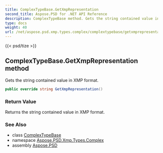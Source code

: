 ```yaml
---
title: ComplexTypeBase.GetXmpRepresentation
second_title: Aspose.PSD for .NET API Reference
description: ComplexTypeBase method. Gets the string contained value in XMP format
type: docs
weight: 40
url: /net/aspose.psd.xmp.types.complex/complextypebase/getxmprepresentation/
---
```

{{< psd/tize >}}
## ComplexTypeBase.GetXmpRepresentation method

Gets the string contained value in XMP format.

```csharp
public override string GetXmpRepresentation()
```

### Return Value

Returns the string contained value in XMP format.

### See Also

* class [ComplexTypeBase](../)
* namespace [Aspose.PSD.Xmp.Types.Complex](../../complextypebase/)
* assembly [Aspose.PSD](../../../)


